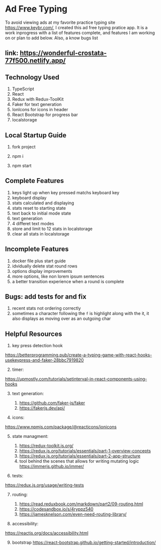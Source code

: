 # Ad Free Typing

To avoid viewing ads at my favorite practice typing site https://www.keybr.com/, I created this ad free typing pratice app. It is a work inprogress with a list of features complete, and features I am working on or plan to add below. Also, a know bugs list

## link: https://wonderful-crostata-77f500.netlify.app/

## Technology Used

1. TypeScript
2. React
3. Redux with Redux-ToolKit
4. Faker for text generation
5. IonIcons for icons in header
6. React Bootstrap for progress bar
7. localstorage

## Local Startup Guide

1. fork project

2. npm i

3. npm start

## Complete Features

1. keys light up when key pressed matchs keyboard key
2. keyboard display
3. stats calculated and displaying
4. stats reset to starting state
5. text back to initial mode state
6. text generation
7. 4 differet text modes
8. store and limit to 12 stats in localstorage
9. clear all stats in localstorage

## Incomplete Features

1. docker file plus start guide
2. idvidually delete stat round rows
3. options display improvements
4. more options, like non lorem ipsum sentences
5. a better transition experience when a round is complete

## Bugs: add tests for and fix

1. recent stats not ordering correctly
2. sometimes a character following the `f` is highlight along with the it, it also displays as moving over as an outgoing char

## Helpful Resources

1. key press detection hook

https://betterprogramming.pub/create-a-typing-game-with-react-hooks-usekeypress-and-faker-28bbc7919820

2. timer:

https://upmostly.com/tutorials/setinterval-in-react-components-using-hooks

3. text generation:

   1. https://github.com/faker-js/faker
   2. https://fakerjs.dev/api/

4. icons:

https://www.npmjs.com/package/@reacticons/ionicons

5. state managment:

   1. https://redux-toolkit.js.org/
   2. https://redux.js.org/tutorials/essentials/part-1-overview-concepts
   3. https://redux.js.org/tutorials/essentials/part-2-app-structure
   4. tool behind the scenes that allows for writing mutating logic https://immerjs.github.io/immer/

6. tests:

https://redux.js.org/usage/writing-tests

7. routing:

   1. https://read.reduxbook.com/markdown/part2/09-routing.html
   2. https://codesandbox.io/s/4ryppz540
   3. https://jamesknelson.com/even-need-routing-library/

8. accessibility:

https://reactjs.org/docs/accessibility.html

9. bootstrap
   https://react-bootstrap.github.io/getting-started/introduction/
